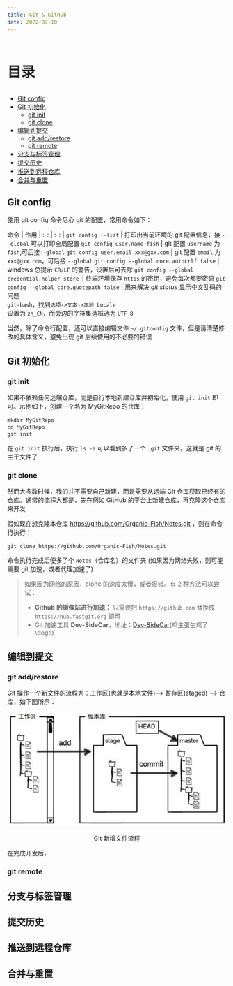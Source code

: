 ```yaml
---
title: Git & GitHub
date: 2022-07-10
---
```


<br><p style="font-size: 32px; font-weight: bold;">目录</p>

<!-- @import "[TOC]" {cmd="toc" depthFrom=2 depthTo=5 orderedList=false} -->

<!-- code_chunk_output -->

- [Git config](#git-config)
- [Git 初始化](#git-初始化)
  - [git init](#git-init)
  - [git clone](#git-clone)
- [编辑到提交](#编辑到提交)
  - [git add/restore](#git-addrestore)
  - [git remote](#git-remote)
- [分支与标签管理](#分支与标签管理)
- [提交历史](#提交历史)
- [推送到远程仓库](#推送到远程仓库)
- [合并与重置](#合并与重置)

<!-- /code_chunk_output -->

## Git config

使用 git config 命令尽心 git 的配置，常用命令如下：

<div class="tableBox">

<span></span>
命令 | 作用
| :-: | :-: |
`git config --list` | 打印出当前环境的 git 配置信息，接 `--global` 可以打印全局配置
`git config user.name fish` | git 配置 `username` 为 `fish`,可后接`--global`
`git config user.email xxx@gxx.com` | git 配置 `email` 为 `xxx@gxx.com`，可后接 `--global`
`git config --global core.autocrlf false` | windows 总提示 `CR/LF` 的警告，设置后可去除
`git config --global credential.helper store `| 终端环境保存 `https` 的密钥，避免每次都要密码
`git config --global core.quotepath false` | 用来解决 _git status_ 显示中文乱码的问题 <br> `git-bash`，找到`选项->文本->本地 Locale` <br> 设置为 `zh_CN`，而旁边的字符集选框选为 `UTF-8`

</div>

当然，除了命令行配置，还可以直接编辑文件 `~/.gitconfig` 文件，但是请清楚修改的具体含义，避免出现 git 后续使用的不必要的错误

## Git 初始化

### git init

如果不依赖任何远端仓库，而是自行本地新建仓库并初始化，使用 `git init` 即可。示例如下，创建一个名为 MyGitRepo 的仓库：

```shell {.line-numbers}
mkdir MyGitRepo
cd MyGitRepo
git init
```

在 `git init` 执行后，执行 `ls -a` 可以看到多了一个 `.git` 文件夹，这就是 git 的主干文件了

### git clone

然而大多数时候，我们并不需要自己新建，而是需要从远端 Git 仓库获取已经有的仓库。通常的流程大都是，先在例如 GitHub 的平台上新建仓库，再克隆这个仓库来开发

假如现在想克隆本仓库 https://github.com/Organic-Fish/Notes.git ，则在命令行执行：

```shell {.line-numbers}
git clone https://github.com/Organic-Fish/Notes.git
```

命令执行完成后便多了个 `Notes`（仓库名）的文件夹 (如果因为网络失败，则可能需要 git 加速，或者代理加速了)

> 如果因为网络的原因，clone 的速度太慢，或者报错。有 2 种方法可以尝试：
>
> - **Github 的镜像站进行加速：** 只需要把 `https://github.com` 替换成 `https://hub.fastgit.org` 即可
> - Git 加速工具 **Dev-SideCar**，地址：[Dev-SideCar](https://github.com/docmirror/dev-sidecar)(鸡生蛋生鸡了\doge)

## 编辑到提交

### git add/restore

Git 操作一个新文件的流程为：工作区(也就是本地文件)–> 暂存区(staged) –> 仓库，如下图所示：

<div class="img" align="center"><img src="./img/Git_add.png"/><p>
  Git 新增文件流程
</p></div>

在完成开发后，

### git remote

## 分支与标签管理

## 提交历史

## 推送到远程仓库

## 合并与重置

<!-- - **git 的一些：**
  - `git remote`： 查看是否有远程仓库
    没有远程仓库   `git remote add [远程仓库名] [远程地址]`： 配置远程仓库
  - `git clone [url]`：克隆项目 / `git pull` 拉取最新代码
  - `git status`：本地仓库状态
  - `git add.` ：提交到暂存区中
  - `git commit -m '描述'`： 提交到本地仓库中
  - `git push [远程仓库名] [分支名]`： 提交到远程仓库
- **分支：**
  - `git branch`：列出本地的所有分支，当前所在分支以 "\*" 标出
  - `git branch -v`：列出本地的所有分支并显示最后一次提交，当前所在分支以 "\*" 标出
  - `git branch -b [新分支名]`： 创建新的分支，在新分支上修改代码
  - `git branch -d [分支名]`： 删除之前修改代码的分支,删之前先 `branch` 查看
  - `git branch -m [<原分支名称>] <新的分支名称>`：修改分支名
  - `git checkout [分支名]`： 切换到指定的分支
  - `git checkout -b [分支名]`： 将当前分支复制到新的分支进行开发。等同于 `git branch` 和 `git checkout` 两个命令合并
  - `git merge [分支名]`： 把修改代码的分支合并到当前分支
- 提交代码前先更新远程的代码，但如果当前分支修改了代码没有提交，更新下来的代码可能会导致与当前未提交的代码冲突或被覆盖。所以： `git stash`：放弃当前更改 -->
